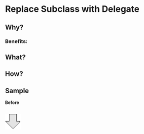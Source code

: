 # Replace Subclass with Delegate

## Why?
### Benefits:

## What?

## How?
## Sample
**Before**
```js

```
![After refactoring](../../../images/arrow.png)
```js

```
